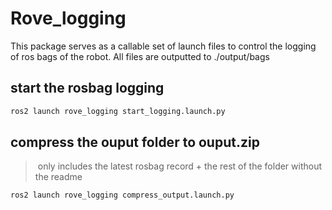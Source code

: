 # Rove_logging

This package serves as a callable set of launch files to control the logging of ros bags of the robot. All files are outputted to ./output/bags

## start the rosbag logging
```bash
ros2 launch rove_logging start_logging.launch.py
```

## compress the ouput folder to ouput.zip 
> only includes the latest rosbag record + the rest of the folder without the readme
```bash
ros2 launch rove_logging compress_output.launch.py
```